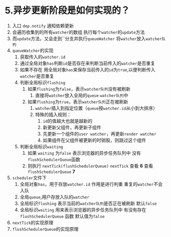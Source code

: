 # 5.异步更新阶段是如何实现的？

1.  入口 `dep.notify` 通知依赖更新
2.  会遍历收集到的所有`watcher`的数组 执行每个`watcher`的`update`方法
3.  而`update`方法，又会走到``分支并执行`queueWatcher` 将`watcher`放入`watcher队列`
4.  `queueWatcher`的实现
    1.  获取传入的`watcher.id`
    2.  通过全局对象`has`判断`id`是否存在来判断当前传入的`watcher`是否重复
    3.  如果不存在 用全局对象`has`来保存当前传入的`id`为`true`,以便判断传入`watcher`是否重复
    4.  判断全局标识`flushing`
        1.  如果`flushing`为`false`，表示`watcher队列`没有被刷新
            1.  直接将`watcher`放入全局的`queue` `watcher队列`中
        2.  如果`flushing`为`true`，表示`watcher队列`正在被刷新
            1.  `watcher`插入到指定位置（`queue`按`watcher.id`从小到大排序）
            2.  特殊的插入规则：
                1.  `id`的值越大也就是越新的
                2.  新更新父组件，再更新子组件
                3.  先更新一个组件的`user watcher`，再更新`render watcher`
                4.  如果组件在父组件被更新的时销毁，则跳过这个组件
    5.  判断全局标识`waiting`
        1.  如果 `waiting` 为`false` 表示浏览器的异步任务队列中 没有 `flushSchedulerQueue`函数
        2.  则执行 `nextTick(flushSchedulerQueue)` `nextTick` 查看 **6** 查看 `flushSchedulerQueue` **7**
5.  `scheduler`文件下
    1.  全局对象`has`，用于存放`watcher.id` 作用是进行判重 重复的`watcher`不会入队
    2.  全局`queue`,用户存放入队的`watcher`
    3.  全局标识`flushing` 表示当前的`watcher队列`是否正在被刷新 默认`false`
    4.  全局标识`waiting` 用来表示浏览器的异步任务队列中 有没有存在 `flushSchedulerQueue` 函数 默认值为`false`
6.  `nextTick`的实现原理
7.  `flushSchedulerQueue`的实现原理